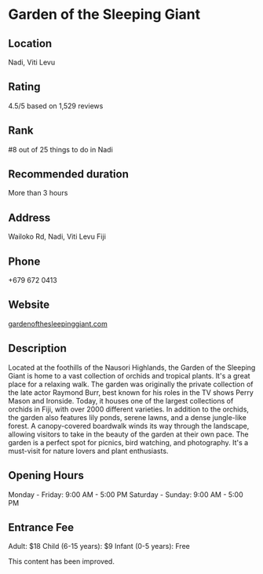 
# Garden of the Sleeping Giant

## Location

Nadi, Viti Levu

## Rating

4.5/5 based on 1,529 reviews

## Rank

#8 out of 25 things to do in Nadi

## Recommended duration

More than 3 hours

## Address

Wailoko Rd, Nadi, Viti Levu Fiji

## Phone

+679 672 0413

## Website

[gardenofthesleepinggiant.com](http://www.gardenofthesleepinggiant.com)

## Description

Located at the foothills of the Nausori Highlands, the Garden of the Sleeping Giant is home to a vast collection of orchids and tropical plants. It's a great place for a relaxing walk. The garden was originally the private collection of the late actor Raymond Burr, best known for his roles in the TV shows Perry Mason and Ironside. Today, it houses one of the largest collections of orchids in Fiji, with over 2000 different varieties. In addition to the orchids, the garden also features lily ponds, serene lawns, and a dense jungle-like forest. A canopy-covered boardwalk winds its way through the landscape, allowing visitors to take in the beauty of the garden at their own pace. The garden is a perfect spot for picnics, bird watching, and photography. It's a must-visit for nature lovers and plant enthusiasts.

## Opening Hours

Monday - Friday: 9:00 AM - 5:00 PM
Saturday - Sunday: 9:00 AM - 5:00 PM

## Entrance Fee

Adult: $18
Child (6-15 years): $9
Infant (0-5 years): Free


This content has been improved.